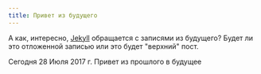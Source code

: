 ```yaml
--- 
title: Привет из будущего 
--- 
```


А как, интересно, [Jekyll](https://jekyllrb.com) обращается с записями из
будущего? Будет ли это отложенной записью или это будет "верхний" пост.

Сегодня 28 Июля 2017 г.
Привет из прошлого в будущее

